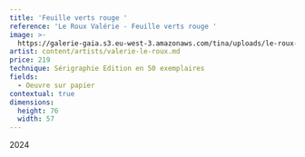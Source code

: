 ```yaml
---
title: 'Feuille verts rouge '
reference: 'Le Roux Valérie - Feuille verts rouge '
image: >-
  https://galerie-gaia.s3.eu-west-3.amazonaws.com/tina/uploads/le-roux-valerie/IMG_3474.jpg
artist: content/artists/valerie-le-roux.md
price: 219
technique: Sérigraphie Edition en 50 exemplaires
fields:
  - Oeuvre sur papier
contextual: true
dimensions:
  height: 76
  width: 57
---
```


2024
